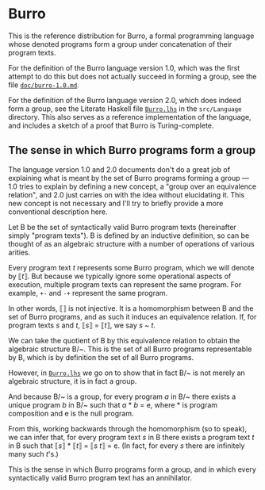 Burro
=====

This is the reference distribution for Burro, a formal programming language
whose denoted programs form a group under concatenation of their program texts.

For the definition of the Burro language version 1.0, which was the
first attempt to do this but does not actually succeed in forming a group,
see the file [`doc/burro-1.0.md`](doc/burro-1.0.md).

For the definition of the Burro language version 2.0, which does indeed
form a group, see the Literate Haskell file [`Burro.lhs`](src/Language/) in the
`src/Language` directory.  This also serves as a reference implementation of
the language, and includes a sketch of a proof that Burro is Turing-complete.

The sense in which Burro programs form a group
----------------------------------------------

The language version 1.0 and 2.0 documents don't do a great job of explaining
what is meant by the set of Burro programs forming a group — 1.0 tries
to explain by defining a new concept, a "group over an equivalence relation",
and 2.0 just carries on with the idea without elucidating it.  This new
concept is not necessary and I'll try to briefly provide a more conventional
description here.

Let B be the set of syntactically valid Burro program texts (hereinafter
simply "program texts").  B is defined by an inductive definition, so can be
thought of as an algebraic structure with a number of operations of various arities.

Every program text _t_ represents some Burro program, which we will denote by
⟦_t_⟧.  But because we typically ignore some operational aspects of execution,
multiple program texts can represent the same program.  For example,
`+-` and `-+` represent the same program.

In other words, ⟦⟧ is not injective. It is a homomorphism between B and the
set of Burro programs, and as such it induces an equivalence relation.  If,
for program texts _s_ and _t_, ⟦_s_⟧ = ⟦_t_⟧, we say _s_ ~ _t_.

We can take the quotient of B by this equivalence relation to obtain the
algebraic structure B/\~.  This is the set of all Burro programs representable
by B, which is by definition the set of all Burro programs.

However, in [`Burro.lhs`](src/Language/) we go on to show that in fact B/\~ is not
merely an algebraic structure, it is in fact a group.

And because B/\~ is a group, for every program _a_ in B/\~ there exists a
unique program _b_ in B/\~ such that _a_ * _b_ = e, where * is program composition
and e is the null program.

From this, working backwards through the homomorphism (so to speak), we can infer
that, for every program text _s_ in B there exists a program text _t_ in B
such that ⟦_s_⟧ * ⟦_t_⟧ = ⟦_s_ _t_⟧ = e.  (In fact, for every _s_ there are
infinitely many such _t_'s.)

This is the sense in which Burro programs form a group, and in which every
syntactically valid Burro program text has an annihilator.
